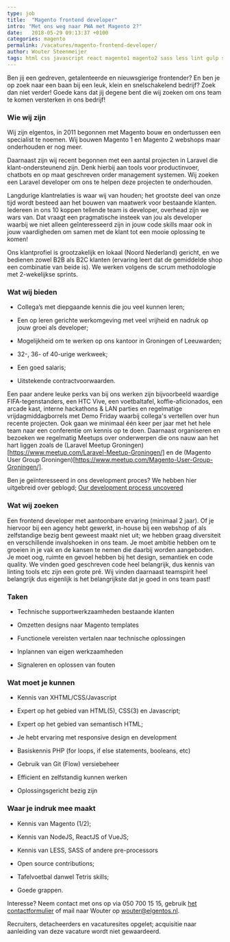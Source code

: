```yaml
---
type: job
title:  "Magento frontend developer"
intro: "Met ons weg naar PWA met Magento 2?"
date:   2018-05-29 09:13:37 +0100
categories: magento
permalink: /vacatures/magento-frontend-developer/
author: Wouter Steenmeijer
tags: html css javascript react magento1 magento2 sass less lint gulp svg semantiek pwa
---
```


Ben jij een gedreven, getalenteerde en nieuwsgierige frontender? En ben je op zoek naar een baan bij een leuk, klein en snelschakelend bedrijf? Zoek dan niet verder! Goede kans dat jij degene bent die wij zoeken om ons team te komen versterken in ons bedrijf!

### Wie wij zijn

Wij zijn elgentos, in 2011 begonnen met Magento bouw en ondertussen een specialist te noemen. Wij bouwen Magento 1 en Magento 2 webshops maar onderhouden er nog meer.

Daarnaast zijn wij recent begonnen met een aantal projecten in Laravel die klant-ondersteunend zijn. Denk hierbij aan tools voor productinvoer, chatbots en op maat geschreven order management systemen. Wij zoeken een Laravel developer om ons te helpen deze projecten te onderhouden.

Langdurige klantrelaties is waar wij van houden; het grootste deel van onze tijd wordt besteed aan het bouwen van maatwerk voor bestaande klanten. Iedereen in ons 10 koppen tellende team is developer, overhead zijn we wars van. Dat vraagt een pragmatische insteek van jou als developer waarbij we niet alleen geînteresseerd zijn in jouw code skills maar ook in jouw vaardigheden om samen met de klant tot een mooie oplossing te komen!

Ons klantprofiel is grootzakelijk en lokaal (Noord Nederland) gericht, en we bedienen zowel B2B als B2C klanten (ervaring leert dat de gemiddelde shop een combinatie van beide is).  We werken volgens de scrum methodologie met 2-wekelijkse sprints.

### Wat wij bieden

* Collega’s met diepgaande kennis die jou veel kunnen leren;

* Een op leren gerichte werkomgeving met veel vrijheid en nadruk op jouw groei als developer;

* Mogelijkheid om te werken op ons kantoor in Groningen of Leeuwarden;

* 32-, 36- of 40-urige werkweek;

* Een goed salaris;

* Uitstekende contractvoorwaarden.

Een paar andere leuke perks van bij ons werken zijn bijvoorbeeld waardige FIFA-tegenstanders, een HTC Vive, een voetbaltafel, koffie-aficionados, een arcade kast, interne hackathons & LAN parties en regelmatige vrijdagmiddagborrels met Demo Friday waarbij collega's vertellen over hun recente projecten. Ook gaan we minimaal één keer per jaar met het hele team naar een conferentie om kennis op te doen. Daarnaast organiseren en bezoeken we regelmatig Meetups over onderwerpen die ons nauw aan het hart liggen zoals de (Laravel Meetup Groningen)[https://www.meetup.com/Laravel-Meetup-Groningen/] en de (Magento User Group Groningen)[https://www.meetup.com/Magento-User-Group-Groningen/].

Ben je geïnteresseerd in ons development proces? We hebben hier uitgebreid over geblogd; [Our development process uncovered](/blog/our-development-process-uncovered/)

### Wat wij zoeken

Een frontend developer met aantoonbare ervaring (minimaal 2 jaar). Of je hiervoor bij een agency hebt gewerkt, in-house bij een webshop of als zelfstandige bezig bent geweest maakt niet uit; we hebben graag diversiteit en verschillende invalshoeken in ons team. 
Je moet ambitie hebben om te groeien in je vak en de kansen te nemen die daarbij worden aangeboden. Je moet oog, ruimte en gevoel hebben bij het design, semantiek en code quality. We vinden goed geschreven code heel belangrijk, dus kennis van linting tools etc zijn een grote pré. 
Wij vinden daarnaast teamspirit heel belangrijk dus eigenlijk is het belangrijkste dat je goed in ons team past!

### Taken

* Technische supportwerkzaamheden bestaande klanten

* Omzetten designs naar Magento templates

* Functionele vereisten vertalen naar technische oplossingen

* Inplannen van eigen werkzaamheden

* Signaleren en oplossen van fouten

### Wat moet je kunnen

* Kennis van XHTML/CSS/Javascript

* Expert op het gebied van HTML(5), CSS(3) en Javascript;
  
* Expert op het gebied van semantisch HTML;

* Je hebt ervaring met responsive design en development

* Basiskennis PHP (for loops, if else statements, booleans, etc)

* Gebruik van Git (Flow) versiebeheer

* Efficient en zelfstandig kunnen werken

* Oplossingsgericht bezig zijn

### Waar je indruk mee maakt

* Kennis van Magento (1/2);

* Kennis van NodeJS, ReactJS of VueJS;

* Kennis van LESS, SASS of andere pre-processors

* Open source contributions;

* Tafelvoetbal danwel Tetris skills;

* Goede grappen.

Interesse? Neem contact met ons op via 050 700 15 15, gebruik [het contactformulier](#contact "contact") of mail naar Wouter op [wouter@elgentos.nl](mailto:wouter@elgentos.nl).

Recruiters, detacheerders en vacaturesites opgelet; acquisitie naar aanleiding van deze vacature wordt niet gewaardeerd. 

